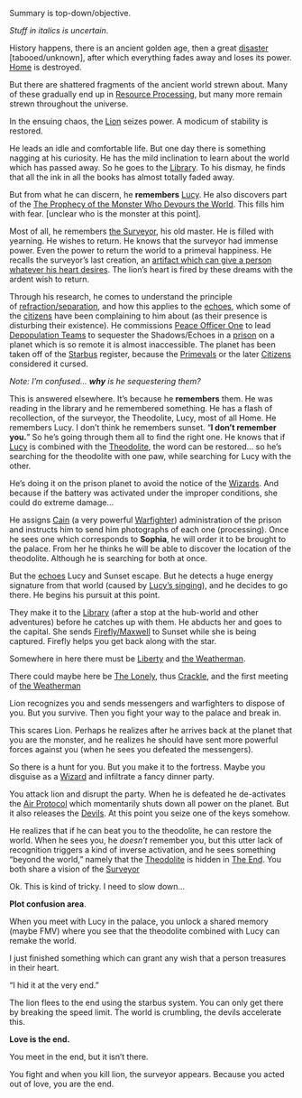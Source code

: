 Summary is top-down/objective.

*Stuff in italics is uncertain*.

History happens, there is an ancient golden age, then a great [disaster](/p/1a72827bd6ea47aebfdbd041630be417) \[tabooed/unknown], after which everything fades away and loses its power. [Home](/p/a20eec20a73b4baf90f96bd591b6d7ee) is destroyed.

But there are shattered fragments of the ancient world strewn about. Many of these gradually end up in [Resource Processing](/p/04e9737208bb49b3834df5c8cf687ab3), but many more remain strewn throughout the universe.

In the ensuing chaos, the [Lion](/p/2001b9b679ed4d8abbd8cfb46998773c) seizes power. A modicum of stability is restored.

He leads an idle and comfortable life. But one day there is something nagging at his curiosity. He has the mild inclination to learn about the world which has passed away. So he goes to the [Library](/p/2027d68ffecb47449da8062236a6f303). To his dismay, he finds that all the ink in all the books has almost totally faded away.

But from what he can discern, he **remembers** [Lucy](/p/dc866b99f5794c99874dbaae8479870f). He also discovers part of the [The Prophecy of the Monster Who Devours the World](/p/03ed3db7a132404dbc0c094de353e46c). This fills him with fear. \[unclear who is the monster at this point]. 

Most of all, he remembers [the Surveyor](/p/c7964e9075b3441eb4bd789fd283aa6a), his old master. He is filled with yearning. He wishes to return. He knows that the surveyor had immense power. Even the power to return the world to a primeval happiness. He recalls the surveyor’s last creation, an [artifact which can give a person whatever his heart desires](/p/dacfbbf983bc428483bfc033e194a678). The lion’s heart is fired by these dreams with the ardent wish to return.

Through his research, he comes to understand the principle of [refraction/separation](/p/c22fc76d04234ba699c3a52fa67f7520), and how this applies to the [echoes](/p/da622103663d4fad8372a8769414cc25), which some of the [citizens](/p/d7ca438af1474c278031d0c9dd870c42) have been complaining to him about (as their presence is disturbing their existence). He commissions [Peace Officer One](/p/1f69094026e64289883eacfd026e270d) to lead [Depopulation Teams](/p/56cb1fe4b44c40209f6739ce34830eb8) to sequester the Shadows/Echoes in a [prison](/p/fde64cac01824d63a685fa2cd4695b38) on a planet which is so remote it is almost inaccessible. The planet has been taken off of the [Starbus](/p/e91ff4dce0f8469b803a6d314663f59c) register, because the [Primevals](/p/2f7c73ff336643cfab6933e00eb6b40e) or the later [Citizens](/p/d7ca438af1474c278031d0c9dd870c42) considered it cursed.

*Note: I’m confused… **why** is he sequestering them?*

This is answered elsewhere. It’s because he **remembers** them. He was reading in the library and he remembered something. He has a flash of recollection, of the surveyor, the Theodolite, Lucy, most of all Home. He remembers Lucy. I don’t think he remembers sunset. “**I don’t remember you.**” So he’s going through them all to find the right one. He knows that if [Lucy](/p/dc866b99f5794c99874dbaae8479870f) is combined with the [Theodolite](/p/dacfbbf983bc428483bfc033e194a678), the word can be restored… so he’s searching for the theodolite with one paw, while searching for Lucy with the other.

He’s doing it on the prison planet to avoid the notice of the [Wizards](/p/e3ff55f45f0143ebac643c1cc37813a3). And because if the battery was activated under the improper conditions, she could do extreme damage…

He assigns [Cain](/p/ac3b4a20469c41c7b61802b2cb877eb1) (a very powerful [Warfighter](/p/64a95ac03b7546249ebe255b2b2fd8a6)) administration of the prison and instructs him to send him photographs of each one (processing). Once he sees one which corresponds to **Sophia**, he will order it to be brought to the palace. From her he thinks he will be able to discover the location of the theodolite. Although he is searching for both at once.

But the [echoes](/p/da622103663d4fad8372a8769414cc25) Lucy and Sunset escape. But he detects a huge energy signature from that world (caused by [Lucy’s singing](/p/6cc7332365c0412cbb4340975f6049b7)), and he decides to go there. He begins his pursuit at this point.

They make it to the [Library](/p/2027d68ffecb47449da8062236a6f303) (after a stop at the hub-world and other adventures) before he catches up with them. He abducts her and goes to the capital. She sends [Firefly/Maxwell](/p/fa265d0089834a398c8b7a51bd6d8cb3) to Sunset while she is being captured. Firefly helps you get back along with the star.

Somewhere in here there must be [Liberty](/p/f92b3507b1bf46cc81c6c04fb40efa41) and [the Weatherman](/p/626c245aa9f84338bbd35a3874186b8a).

There could maybe here be [The Lonely](/p/2e52e2f53aea40569e46d4db26a5cb37), thus [Crackle](/p/a83ed73098c5416684c4c5d4097e32dc), and the first meeting of [the Weatherman](/p/626c245aa9f84338bbd35a3874186b8a)

Lion recognizes you and sends messengers and warfighters to dispose of you. But you survive. Then you fight your way to the palace and break in.

This scares Lion. Perhaps he realizes after he arrives back at the planet that you are the monster, and he realizes he should have sent more powerful forces against you (when he sees you defeated the messengers).

So there is a hunt for you. But you make it to the fortress. Maybe you disguise as a [Wizard](/p/e3ff55f45f0143ebac643c1cc37813a3) and infiltrate a fancy dinner party.

You attack lion and disrupt the party. When he is defeated he de-activates the [Air Protocol](/p/39af5dfd7ca34fd2ad511129944e10c9) which momentarily shuts down all power on the planet. But it also releases the [Devils](/p/a22030bec1ff40e587d2146fb95be185). At this point you seize one of the keys somehow.

He realizes that if he can beat you to the theodolite, he can restore the world. When he sees you, he *doesn’t* remember you, but this utter lack of recognition triggers a kind of inverse activation, and he sees something “beyond the world,” namely that the [Theodolite](/p/dacfbbf983bc428483bfc033e194a678) is hidden in [The End](/p/a2ad74c520014a0c8070f22f5930797d). You both share a vision of the [Surveyor](/p/c7964e9075b3441eb4bd789fd283aa6a)

Ok. This is kind of tricky. I need to slow down…

**Plot confusion area**.

When you meet with Lucy in the palace, you unlock a shared memory (maybe FMV) where you see that the theodolite combined with Lucy can remake the world.

I just finished something which can grant any wish that a person treasures in their heart.

“I hid it at the very end.”

The lion flees to the end using the starbus system. You can only get there by breaking the speed limit. The world is crumbling, the devils accelerate this.

**Love is the end.**

You meet in the end, but it isn’t there.

You fight and when you kill lion, the surveyor appears. Because you acted out of love, you are the end.
